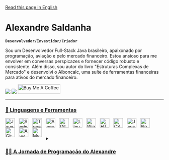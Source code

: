 [Read this page in English](https://github.com/Alexandre-Saldanha/Alexandre-Saldanha/blob/main/README.md)



# Alexandre Saldanha

**`Desenvolvedor/Investidor/Criador`**

 Sou um Desenvolvedor Full-Stack Java brasileiro, apaixonado por programação, aviação e pelo mercado financeiro. Estou ansioso para me envolver em conversas perspicazes e fornecer código robusto e consistente. Além disso, sou autor do livro "Estruturas Complexas de Mercado" e desenvolvi o Alboncalc, uma suíte de ferramentas financeiras para ativos do mercado financeiro.

<div> 
  <a href = "mailto:contatoalexandresaldanha@gmail.com"><img src="https://img.shields.io/badge/-Gmail-%23333?style=for-the-badge&logo=gmail&logoColor=white" target="_blank"></a>
  <a href="https://www.linkedin.com/in/alexandre-saldanha" target="_blank"><img src="https://img.shields.io/badge/-LinkedIn-%230077B5?style=for-the-badge&logo=linkedin&logoColor=white" target="_blank"></a> 
  <a href="https://www.buymeacoffee.com/alexandresaldanha" target="_blank"><img src="https://www.buymeacoffee.com/assets/img/custom_images/orange_img.png" alt="Buy Me A Coffee" style="height: 30px !important; width: 135px !important;></a>
</div>

<div align="center">
  <a href="https://github.com/alexandre-saldanha">
</div>

---
  
### 🧰 Linguagens e Ferramentas

<img align="left" alt="Java" width="30px" style="padding-right:10px;" src="https://cdn.jsdelivr.net/gh/devicons/devicon/icons/java/java-original.svg"/>
<img align="left" alt="Spring" width="30px" style="padding-right:10px;" src="https://cdn.jsdelivr.net/gh/devicons/devicon/icons/spring/spring-original.svg" />
<img align="left" alt="TypeScript" width="30px" style="padding-right:10px;" src="https://cdn.jsdelivr.net/gh/devicons/devicon/icons/typescript/typescript-plain.svg" />
<img align="left" alt="Angular" width="30px" style="padding-right:10px;" src="https://cdn.jsdelivr.net/gh/devicons/devicon/icons/angularjs/angularjs-plain.svg" />
<img align="left" alt="Git" width="30px" style="padding-right:10px;" src="https://cdn.jsdelivr.net/gh/devicons/devicon/icons/git/git-original.svg" />
<img align="left" alt="Linux" width="30px" style="padding-right:10px;" src="https://cdn.jsdelivr.net/gh/devicons/devicon/icons/linux/linux-original.svg" />
<img align="left" alt="Windows" width="30px" style="padding-right:10px;" src="https://cdn.jsdelivr.net/gh/devicons/devicon/icons/windows8/windows8-original.svg" />
<img align="left" alt="HTML" width="30px" style="padding-right:10px;" src="https://cdn.jsdelivr.net/gh/devicons/devicon/icons/html5/html5-plain.svg" />
<img align="left" alt="CSS" width="30px" style="padding-right:10px;" src="https://cdn.jsdelivr.net/gh/devicons/devicon/icons/css3/css3-plain.svg" />
<img align="left" alt="JavaScript" width="30px" style="padding-right:10px;" src="https://cdn.jsdelivr.net/gh/devicons/devicon/icons/javascript/javascript-plain.svg" />
<img align="left" alt="NodeJS" width="30px" style="padding-right:10px;" src="https://cdn.jsdelivr.net/gh/devicons/devicon/icons/nodejs/nodejs-original.svg" />
<img align="left" alt="GitHub" width="30px" style="padding-right:10px;" src="https://cdn.jsdelivr.net/gh/devicons/devicon/icons/github/github-original.svg" />
<img align="left" alt="Aws" width="30px" style="padding-right:10px;" 
src="https://cdn.jsdelivr.net/gh/devicons/devicon/icons/amazonwebservices/amazonwebservices-original.svg" />
<img align="left" alt="Mysql" width="30px" style="padding-right:10px;" 
src="https://cdn.jsdelivr.net/gh/devicons/devicon/icons/mysql/mysql-original.svg" />

<br/>

#

<details>
 <summary><h3>👨‍💻 A Jornada de Programação do Alexandre</h3></summary>

  Minha jornada começou aos 5 anos, quando meu pai me deixou usar seu computador pela primeira vez. Aprendi sozinho a usar o CMD do Windows e a criar apresentações com animações avançadas no PowerPoint. À medida que crescia, cursei Gestão de Tecnologia da Informação, onde desenvolvi uma profunda paixão por programação e gestão de TI. Aos 19 anos, tive minhas primeiras oportunidades como desenvolvedor, programando para amigos e familiares. Por volta dessa época, descobri o mercado financeiro, o que me deixou extremamente animado. Aprendi rapidamente tudo sobre negociação financeira e estruturas de micro mercado, percebendo a necessidade de um calculador especializado para dimensionamento de posições em ativos futuros. Isso me levou a desenvolver essa ferramenta e a escrever um livro detalhando as melhores práticas operacionais a partir da minha experiência prática adquirida ao longo dos anos. Hoje, continuo buscando meu desenvolvimento profissional como Desenvolvedor Full-Stack Java, com o objetivo de ajudar cada vez mais pessoas ao redor do mundo.
